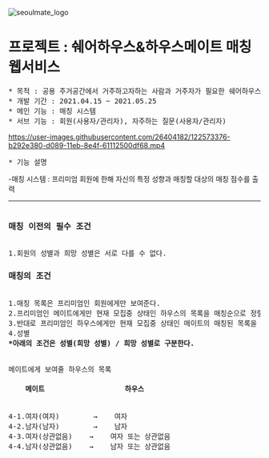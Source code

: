 ![seoulmate_logo](https://user-images.githubusercontent.com/26404182/122573257-8b3c1680-d089-11eb-8434-2e61e29a34f1.png)
# 프로젝트 : 쉐어하우스&하우스메이트 매칭 웹서비스
<pre>* 목적 : 공용 주거공간에서 거주하고자하는 사람과 거주자가 필요한 쉐어하우스 간 매칭 플랫폼
* 개발 기간 : 2021.04.15 ~ 2021.05.25
* 메인 기능 : 매칭 시스템
* 서브 기능 : 회원(사용자/관리자), 자주하는 질문(사용자/관리자)</pre>
https://user-images.githubusercontent.com/26404182/122573376-b292e380-d089-11eb-8e4f-61112500df68.mp4
<pre>* 기능 설명</pre>
-매칭 시스템
: 프리미엄 회원에 한해 자신의 특정 성향과 매칭할 대상의 매칭 점수를 출력
<hr/>
<pre><h3>매칭 이전의 필수 조건</h3>
1.회원의 성별과 희망 성별은 서로 다를 수 없다.
<h3>매칭의 조건</h3>
1.매칭 목록은 프리미엄인 회원에게만 보여준다.
2.프리미엄인 메이트에게만 현재 모집중 상태인 하우스의 목록을 매칭순으로 정렬하여 보여준다.
3.반대로 프리미엄인 하우스에게만 현재 모집중 상태인 메이트의 매칭된 목록을 매칭순으로 정렬하여 보여준다.
4.성별
<b>*아래의 조건은 성별(희망 성별) / 희망 성별로 구분한다.</b>
<br/>
메이트에게 보여줄 하우스의 목록
<h4>    메이트                   하우스</h4>
4-1.여자(여자)        →    여자   
4-2.남자(남자)        →    남자   
4-3.여자(상관없음)    →    여자 또는 상관없음   
4-4.남자(상관없음)    →    남자 또는 상관없음   

</pre>

